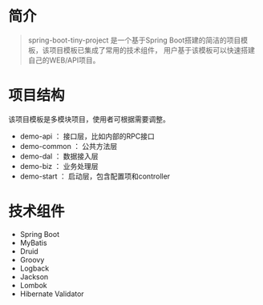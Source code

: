 # 简介
> spring-boot-tiny-project 是一个基于Spring Boot搭建的简洁的项目模板，该项目模板已集成了常用的技术组件，
> 用户基于该模板可以快速搭建自己的WEB/API项目。

# 项目结构
该项目模板是多模块项目，使用者可根据需要调整。
+ demo-api     ： 接口层，比如内部的RPC接口
+ demo-common  ： 公共方法层
+ demo-dal     ： 数据接入层
+ demo-biz     ： 业务处理层
+ demo-start   ： 启动层，包含配置项和controller


# 技术组件
+ Spring Boot
+ MyBatis
+ Druid
+ Groovy
+ Logback
+ Jackson
+ Lombok
+ Hibernate Validator
